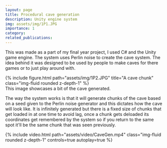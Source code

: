 ```yaml
---
layout: page
title: Procedural cave generation
description: Unity engine system
img: assets/img/1P1.JPG
importance: 1
category:
related_publications:
---
```


This was made as a part of my final year project, I used C# and the Unity game engine. The system uses Perlin noise to create the cave system. The idea behind it was designed
to be used by people to make caves for there games or to just play around with.   

<div class="row">
    <div class="col-sm mt-3 mt-md-0">
        {% include figure.html path="assets/img/1P2.JPG" title="A cave chunk" class="img-fluid rounded z-depth-1" %}
    </div>
</div>
<div class="caption">
    This image showcases a bit of the cave generated.
</div>

The way the system works is that it will generate chunks of the cave based on a seed given to the Perlin noise generator and this
dictates how the cave will look like. It is infinitely generated but there is a fixed size of chunks that get loaded in at one time to
avoid lag, once a chunk gets deloaded its coordinates get remembered by the system so if you return to the same spot it'll be the same
chunk that was seen previously.   

<div class="row mt-3">
    <div class="col-sm mt-3 mt-md-0">
        {% include video.html path="assets/video/CaveGen.mp4" class="img-fluid rounded z-depth-1" controls=true autoplay=true %}
    </div>
</div>